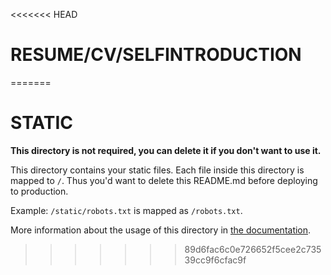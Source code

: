 <<<<<<< HEAD
# RESUME/CV/SELFINTRODUCTION

=======
# STATIC

**This directory is not required, you can delete it if you don't want to use it.**

This directory contains your static files.
Each file inside this directory is mapped to `/`.
Thus you'd want to delete this README.md before deploying to production.

Example: `/static/robots.txt` is mapped as `/robots.txt`.

More information about the usage of this directory in [the documentation](https://nuxtjs.org/guide/assets#static).
>>>>>>> 89d6fac6c0e726652f5cee2c73539cc9f6cfac9f
